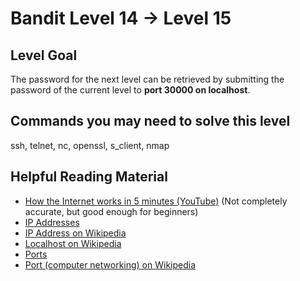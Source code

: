 Bandit Level 14 &rarr; Level 15
===============================

Level Goal
----------

The password for the next level can be retrieved by submitting the
password of the current level to **port 30000 on localhost**.

Commands you may need to solve this level
-----------------------------------------

ssh, telnet, nc, openssl, s\_client, nmap

Helpful Reading Material
------------------------

-   [How the Internet works in 5 minutes
    (YouTube)](https://www.youtube.com/watch?v=7_LPdttKXPc) (Not
    completely accurate, but good enough for beginners)
-   [IP Addresses](http://computer.howstuffworks.com/web-server5.htm)
-   [IP Address on Wikipedia](http://en.wikipedia.org/wiki/IP_address)
-   [Localhost on Wikipedia](http://en.wikipedia.org/wiki/Localhost)
-   [Ports](http://computer.howstuffworks.com/web-server8.htm)
-   [Port (computer networking) on
    Wikipedia](http://en.wikipedia.org/wiki/Port_(computer_networking))
